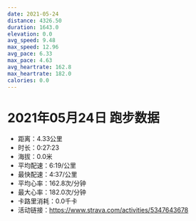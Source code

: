 ```yaml
---
date: 2021-05-24
distance: 4326.50
duration: 1643.0
elevation: 0.0
avg_speed: 9.48
max_speed: 12.96
avg_pace: 6.33
max_pace: 4.63
avg_heartrate: 162.8
max_heartrate: 182.0
calories: 0.0
---
```


# 2021年05月24日 跑步数据

- 距离：4.33公里
- 时长：0:27:23
- 海拔：0.0米
- 平均配速：6:19/公里
- 最快配速：4:37/公里
- 平均心率：162.8次/分钟
- 最大心率：182.0次/分钟
- 卡路里消耗：0.0千卡
- 活动链接：https://www.strava.com/activities/5347643678

